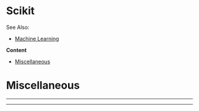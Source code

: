 # Scikit

See Also:

- [Machine Learning](MachineLearning.md)

**Content**

- [Miscellaneous](Scikit.md#miscellaneous)


# Miscellaneous

---

---
